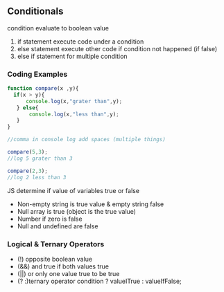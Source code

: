 ## Conditionals  
condition evaluate to boolean value
  1. if statement execute code under a condition
  2. else statement execute other code if condition not happened (if false)
  3. else if statement for multiple condition
     
### Coding Examples
```javascript
function compare(x ,y){
  if(x > y){
      console.log(x,"grater than",y);
   } else{
       console.log(x,"less than",y);
   }
}

//comma in console log add spaces (multiple things)

compare(5,3);
//log 5 grater than 3

compare(2,3);
//log 2 less than 3
```

JS determine if value of variables true or false
  - Non-empty string is true value & empty string false
  - Null array is true (object is the true value)
  - Number if zero is false
  - Null and undefined are false

### Logical & Ternary Operators
- (!) opposite boolean value
- (&&) and true if both values true
- (||) or only one value true to be true
- (? :)ternary operator condition ? valueITrue : valueIfFalse; 
    

